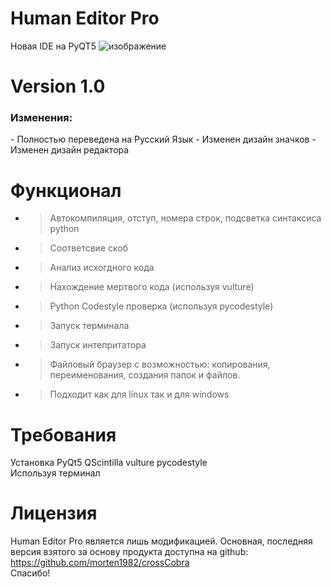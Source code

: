 # Human Editor Pro
Новая IDE на PyQT5
![изображение](https://user-images.githubusercontent.com/124815613/219942756-429eea1f-b0dd-4b1f-8c0c-cbda6d6a767e.png)

# Version 1.0
<h3>Изменения:</h3>  
- Полностью переведена на Русский Язык  
- Изменен дизайн значков  
- Изменен дизайн редактора  

# Функционал
- > Автокомпиляция, отступ, номера строк, подсветка синтаксиса python
- > Соответсвие скоб
- > Анализ исхогдного кода
- > Нахождение мертвого кода (используя vulture)
- > Python Codestyle проверка (используя pycodestyle)
- > Запуск терминала
- > Запуск интепритатора
- > Файловый браузер с возможностью: копирования, переименования, создания папок и файлов.
- > Подходит как для linux так и для windows

# Требования
Установка PyQt5 QScintilla vulture pycodestyle  
Используя терминал

# Лицензия
Human Editor Pro является лишь модификацией. Основная, последняя версия взятого за основу продукта доступна на github: https://github.com/morten1982/crossCobra  
Спасибо!
